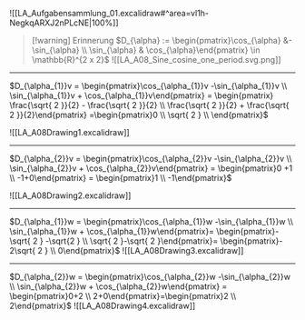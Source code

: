 ![[LA_Aufgabensammlung_01.excalidraw#^area=vl1h-NegkqARXJ2nPLcNE|100%]]

> [!warning] Erinnerung
> $D_{\alpha} := \begin{pmatrix}\cos_{\alpha} &-\sin_{\alpha} \\ \sin_{\alpha} & \cos_{\alpha}\end{pmatrix} \in \mathbb{R}^{2 x 2}$
> ![[LA_A08_Sine_cosine_one_period.svg.png]]

---

$D_{\alpha_{1}}v = \begin{pmatrix}\cos_{\alpha_{1}}v -\sin_{\alpha_{1}}v \\ \sin_{\alpha_{1}}v + \cos_{\alpha_{1}}v\end{pmatrix} = \begin{pmatrix} \frac{\sqrt{ 2 }}{2} - \frac{\sqrt{ 2 }}{2} \\ \frac{\sqrt{ 2 }}{2} + \frac{\sqrt{ 2 }}{2}\end{pmatrix} =\begin{pmatrix}0 \\ \sqrt{ 2 } \\ \end{pmatrix}$

![[LA_A08Drawing1.excalidraw]]

---

$D_{\alpha_{2}}v = \begin{pmatrix}\cos_{\alpha_{2}}v -\sin_{\alpha_{2}}v \\ \sin_{\alpha_{2}}v + \cos_{\alpha_{2}}v\end{pmatrix} = \begin{pmatrix}0 +1 \\ -1+0\end{pmatrix} = \begin{pmatrix}1 \\ -1\end{pmatrix}$

![[LA_A08Drawing2.excalidraw]]

---

$D_{\alpha_{1}}w = \begin{pmatrix}\cos_{\alpha_{1}}w -\sin_{\alpha_{1}}w \\ \sin_{\alpha_{1}}w + \cos_{\alpha_{1}}w\end{pmatrix}= \begin{pmatrix}- \sqrt{ 2 } -\sqrt{2 } \\ \sqrt{ 2 }-\sqrt{ 2 }\end{pmatrix}= \begin{pmatrix}- 2\sqrt{ 2 } \\ 0\end{pmatrix}$
![[LA_A08Drawing3.excalidraw]]

---

$D_{\alpha_{2}}w = \begin{pmatrix}\cos_{\alpha_{2}}w -\sin_{\alpha_{2}}w \\ \sin_{\alpha_{2}}w + \cos_{\alpha_{2}}w\end{pmatrix} = \begin{pmatrix}0+2 \\ 2+0\end{pmatrix}=\begin{pmatrix}2 \\ 2\end{pmatrix}$
![[LA_A08Drawing4.excalidraw]]
